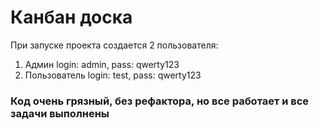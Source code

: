 # Канбан доска
При запуске проекта создается 2 пользователя:
1. Админ login: admin, pass: qwerty123
2. Пользователь login: test, pass: qwerty123

### Код очень грязный, без рефактора, но все работает и все задачи выполнены



